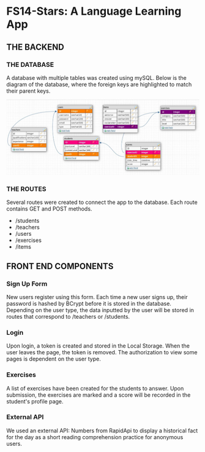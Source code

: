 # FS14-Stars: A Language Learning App

## THE BACKEND

### THE DATABASE

A database with multiple tables was created using mySQL. Below is the diagram of the database, where the foreign keys are highlighted to match their parent keys.

![database](./public/images/databaseDiagram.jpg)

### THE ROUTES

Several routes were created to connect the app to the database. Each route contains GET and POST methods.

* /students 
* /teachers
* /users
* /exercises
* /items

## FRONT END COMPONENTS

### Sign Up Form
New users register using this form. Each time a new user signs up, their password is hashed by BCrypt before it is stored in the database. 
Depending on the user type, the data inputted by the user will be stored in routes that correspond to /teachers or /students.

### Login
Upon login, a token is created and stored in the Local Storage. When the user leaves the page, the token is removed. 
The authorization to view some pages is dependent on the user type. 

### Exercises
A list of exercises have been created for the students to answer. Upon submission, the exercises are marked and a score will be recorded in the student's profile page. 

### External API
We used an external API: Numbers from RapidApi to display a historical fact for the day as a short reading comprehension practice for anonymous users. 